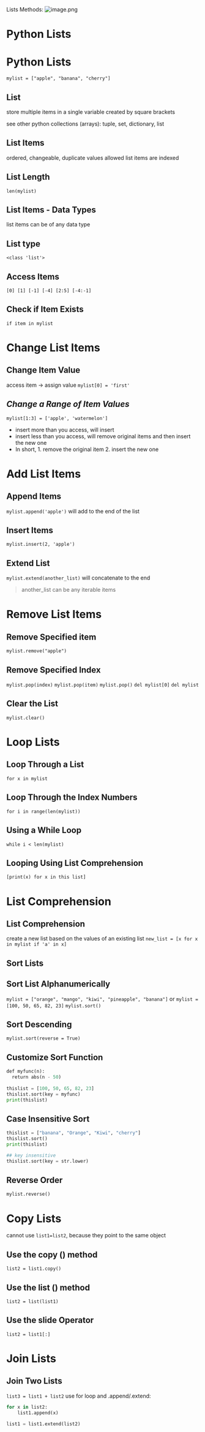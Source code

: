 Lists Methods:
![image.png](https://cdn.jsdelivr.net/gh/Pokemongle/img_bed_0@main/img/202503082258087.png)

# Python Lists

# Python Lists 
`mylist = ["apple", "banana", "cherry"]`
## List 
store multiple items in a single variable
created by square brackets

see other python collections (arrays): tuple, set, dictionary, list

## List Items 
ordered, changeable, duplicate values allowed
list items are indexed

## List Length 
`len(mylist)`

## List Items - Data Types 
list items can be of any data type

## List type
`<class 'list'>`

## Access Items
`[0] [1] [-1] [-4] [2:5] [-4:-1]`

## Check if Item Exists
`if item in mylist`

# Change List Items
## Change Item Value 
access item -> assign value
`mylist[0] = 'first'`
## ***Change a Range of Item Values***
`mylist[1:3] = ['apple', 'watermelon']`
- insert more than you access, will insert
- insert less than you access, will remove original items and then insert the new one
- In short, 1. remove the original item 2. insert the new one



# Add List Items
## Append Items
`mylist.append('apple')` will add to the end of the list
## Insert Items
`mylist.insert(2, 'apple')`

## Extend List 
`mylist.extend(another_list)` will concatenate to the end 
> another_list can be any iterable items

# Remove List Items 
## Remove Specified item
`mylist.remove("apple")`

## Remove Specified Index 
`mylist.pop(index)`
`mylist.pop(item)`
`mylist.pop()`
`del mylist[0]`
`del mylist`

## Clear the List 
`mylist.clear()`

# Loop Lists 
## Loop Through a List 
`for x in mylist`
## Loop Through the Index Numbers 
`for i in range(len(mylist))`

## Using a While Loop 
`while i < len(mylist)`

## Looping Using List Comprehension 
`[print(x) for x in this list]`

# List Comprehension
## List Comprehension 
create a new list based on the values of an existing list
`new_list = [x for x in mylist if 'a' in x]`

## Sort Lists 
## Sort List Alphanumerically
`mylist = ["orange", "mango", "kiwi", "pineapple", "banana"]`
or
`mylist = [100, 50, 65, 82, 23]`
`mylist.sort()`

## Sort Descending
`mylist.sort(reverse = True)`

## Customize Sort Function 
```python 
def myfunc(n):  
  return abs(n - 50)  
  
thislist = [100, 50, 65, 82, 23]  
thislist.sort(key = myfunc)  
print(thislist)
```

## Case Insensitive Sort
```python 
thislist = ["banana", "Orange", "Kiwi", "cherry"]  
thislist.sort()  
print(thislist)

## key insensitive
thislist.sort(key = str.lower)
```

## Reverse Order 
`mylist.reverse()`

# Copy Lists 
cannot use `list1=list2`, because they point to the same object 

## Use the copy () method 
`list2 = list1.copy()`

## Use the list () method 
`list2 = list(list1)`

## Use the slide Operator 
`list2 = list1[:]`

# Join Lists 
## Join Two Lists 
`list3 = list1 + list2`
use for loop and .append/.extend:
```python 
for x in list2:
	list1.append(x)

list1 = list1.extend(list2)
```

